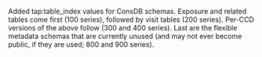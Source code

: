Added tap:table_index values for ConsDB schemas.
Exposure and related tables come first (100 series), followed by visit tables (200 series).
Per-CCD versions of the above follow (300 and 400 series).
Last are the flexible metadata schemas that are currently unused (and may not ever become public, if they are used; 800 and 900 series).
